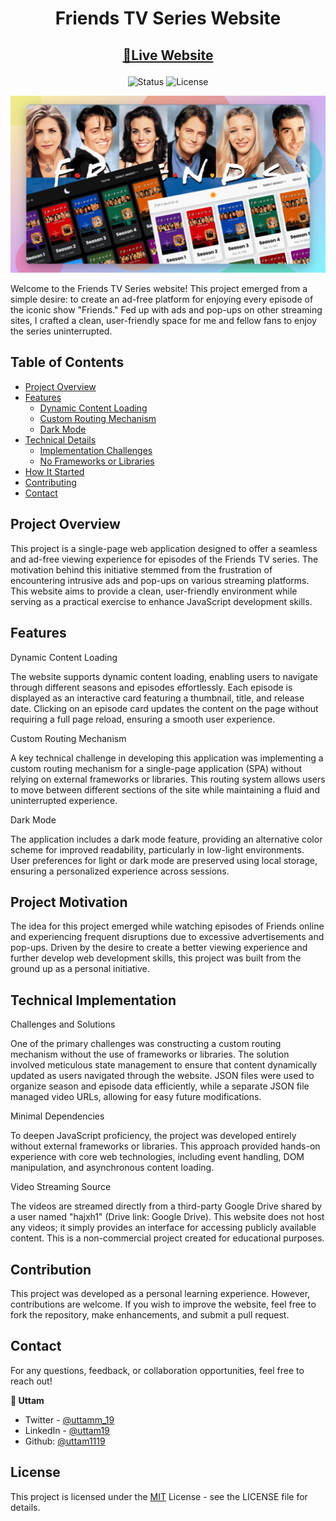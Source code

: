 <div align="center">

# Friends TV Series Website

</div>

<h2 align="center">

[🚀Live Website](https://friends-beta-five.vercel.app/)

</h2>

<!-- Badges -->
<div align="center">

<img src="https://img.shields.io/badge/Status-Completed-success?style=flat" alt="Status" />

<!-- Liceensee -->
<img src="https://img.shields.io/badge/License-MIT-blue?style=flat" alt="License" />

</div>

<!-- Screenshot -->
<a align="center" href="https://friends-beta-five.vercel.app/">

![Screenshot](./screenshots/friends-tv-series.jpg)

</a>

Welcome to the Friends TV Series website! This project emerged from a simple desire: to create an ad-free platform for enjoying every episode of the iconic show "Friends." Fed up with ads and pop-ups on other streaming sites, I crafted a clean, user-friendly space for me and fellow fans to enjoy the series uninterrupted.

## Table of Contents

- [Project Overview](#project-overview)
- [Features](#features)
  - [Dynamic Content Loading](#dynamic-content-loading)
  - [Custom Routing Mechanism](#custom-routing-mechanism)
  - [Dark Mode](#dark-mode)
- [Technical Details](#technical-details)
  - [Implementation Challenges](#implementation-challenges)
  - [No Frameworks or Libraries](#no-frameworks-or-libraries)
- [How It Started](#how-it-started)
- [Contributing](#contributing)
- [Contact](#contact)

## Project Overview

This project is a single-page web application designed to offer a seamless and ad-free viewing experience for episodes of the Friends TV series. The motivation behind this initiative stemmed from the frustration of encountering intrusive ads and pop-ups on various streaming platforms. This website aims to provide a clean, user-friendly environment while serving as a practical exercise to enhance JavaScript development skills.

## Features

Dynamic Content Loading

The website supports dynamic content loading, enabling users to navigate through different seasons and episodes effortlessly. Each episode is displayed as an interactive card featuring a thumbnail, title, and release date. Clicking on an episode card updates the content on the page without requiring a full page reload, ensuring a smooth user experience.

Custom Routing Mechanism

A key technical challenge in developing this application was implementing a custom routing mechanism for a single-page application (SPA) without relying on external frameworks or libraries. This routing system allows users to move between different sections of the site while maintaining a fluid and uninterrupted experience.

Dark Mode

The application includes a dark mode feature, providing an alternative color scheme for improved readability, particularly in low-light environments. User preferences for light or dark mode are preserved using local storage, ensuring a personalized experience across sessions.

## Project Motivation

The idea for this project emerged while watching episodes of Friends online and experiencing frequent disruptions due to excessive advertisements and pop-ups. Driven by the desire to create a better viewing experience and further develop web development skills, this project was built from the ground up as a personal initiative.

## Technical Implementation

Challenges and Solutions

One of the primary challenges was constructing a custom routing mechanism without the use of frameworks or libraries. The solution involved meticulous state management to ensure that content dynamically updated as users navigated through the website. JSON files were used to organize season and episode data efficiently, while a separate JSON file managed video URLs, allowing for easy future modifications.

Minimal Dependencies

To deepen JavaScript proficiency, the project was developed entirely without external frameworks or libraries. This approach provided hands-on experience with core web technologies, including event handling, DOM manipulation, and asynchronous content loading.

Video Streaming Source

The videos are streamed directly from a third-party Google Drive shared by a user named "hajxh1" (Drive link: Google Drive). This website does not host any videos; it simply provides an interface for accessing publicly available content. This is a non-commercial project created for educational purposes.

## Contribution

This project was developed as a personal learning experience. However, contributions are welcome. If you wish to improve the website, feel free to fork the repository, make enhancements, and submit a pull request.

## Contact

For any questions, feedback, or collaboration opportunities, feel free to reach out!

<b>👤 Uttam</b>

- Twitter - [@uttamm_19](https://x.com/uttamm_19)
- LinkedIn - [@uttam19](https://www.linkedin.com/in/uttam19)
- Github: [@uttam1119](https://github.com/uttam1119)

## License

This project is licensed under the [MIT](https://github.com/uttam1119/FRIENDS/blob/main/LICENSE.md) License - see the LICENSE file for details.

